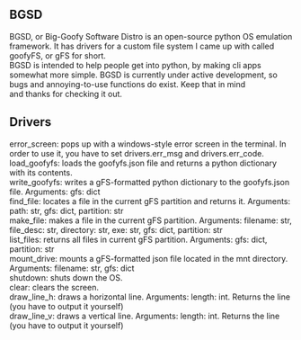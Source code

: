 ## BGSD  
BGSD, or Big-Goofy Software Distro is an open-source python OS emulation framework. It has drivers for a custom file system I came up with called goofyFS, or gFS for short.  
BGSD is intended to help people get into python, by making cli apps somewhat more simple. BGSD is currently under active development, so bugs and annoying-to-use functions do exist. Keep that in mind  
and thanks for checking it out.  

## Drivers
error_screen: pops up with a windows-style error screen in the terminal. In order to use it, you have to set drivers.err_msg and drivers.err_code.  
load_goofyfs: loads the goofyfs.json file and returns a python dictionary with its contents.  
write_goofyfs: writes a gFS-formatted python dictionary to the goofyfs.json file. Arguments: gfs: dict  
find_file: locates a file in the current gFS partition and returns it. Arguments: path: str, gfs: dict, partition: str  
make_file: makes a file in the current gFS partition. Arguments: filename: str, file_desc: str, directory: str, exe: str, gfs: dict, partition: str  
list_files: returns all files in current gFS partition. Arguments: gfs: dict, partition: str  
mount_drive: mounts a gFS-formatted json file located in the mnt directory. Arguments: filename: str, gfs: dict  
shutdown: shuts down the OS.  
clear: clears the screen.  
draw_line_h: draws a horizontal line. Arguments: length: int. Returns the line (you have to output it yourself)  
draw_line_v: draws a vertical line. Arguments: length: int. Returns the line (you have to output it yourself)
